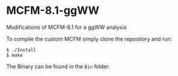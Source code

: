# MCFM-8.1-ggWW
Modifications of MCFM-8.1 for a ggWW analysis

To compile the custom MCFM simply clone the repository and run:  
``` 
$ ./Install  
$ make
```
The Binary can be found in the `Bin` folder.
